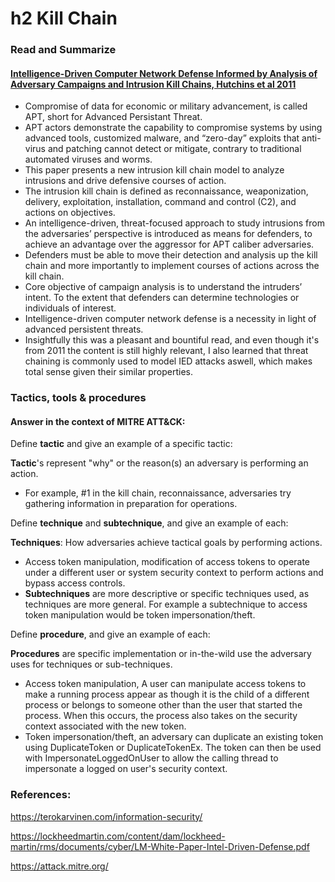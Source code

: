 # h2 Kill Chain
### Read and Summarize
#### [Intelligence-Driven Computer Network Defense Informed by Analysis of Adversary Campaigns and Intrusion Kill Chains, Hutchins et al 2011](https://lockheedmartin.com/content/dam/lockheed-martin/rms/documents/cyber/LM-White-Paper-Intel-Driven-Defense.pdf)
- Compromise of data for economic or military advancement, is called APT, short for Advanced Persistant Threat.
- APT actors demonstrate the capability to compromise systems by using advanced tools, customized malware, and “zero-day” exploits that anti-virus and patching cannot detect or mitigate, contrary to traditional automated viruses and worms.
- This paper presents a new intrusion kill chain model to analyze intrusions and drive defensive courses of action.
- The intrusion kill chain is defined as reconnaissance, weaponization, delivery, exploitation, installation, command and control (C2), and actions on objectives.
- An intelligence-driven, threat-focused approach to study intrusions from the adversaries’ perspective is introduced as means for defenders, to achieve an advantage over the aggressor for APT caliber adversaries.
- Defenders must be able to move their detection and analysis up the kill chain and more importantly to implement courses of actions across the kill chain.
- Core objective of campaign analysis is to understand the intruders’ intent. To the extent that defenders can determine technologies or individuals of interest.
- Intelligence-driven computer network defense is a necessity in light of advanced persistent threats.
- Insightfully this was a pleasant and bountiful read, and even though it's from 2011 the content is still highly relevant, I also learned that threat chaining is commonly used to model IED attacks aswell, which makes total sense given their similar properties.
### Tactics, tools & procedures
#### Answer in the context of MITRE ATT&CK:

Define **tactic** and give an example of a specific tactic:

**Tactic**'s represent "why" or the reason(s) an adversary is performing an action.
- For example, #1 in the kill chain, reconnaissance, adversaries try gathering information in preparation for operations.

Define **technique** and **subtechnique**, and give an example of each:

**Techniques**: How adversaries achieve tactical goals by performing actions.
- Access token manipulation, modification of access tokens to operate under a different user or system security context to perform actions and bypass access controls.
- **Subtechniques** are more descriptive or specific techniques used, as techniques are more general. For example a subtechnique to access token manipulation would be token impersonation/theft.

Define **procedure**, and give an example of each:

**Procedures** are specific implementation or in-the-wild use the adversary uses for techniques or sub-techniques.
- Access token manipulation, A user can manipulate access tokens to make a running process appear as though it is the child of a different process or belongs to someone other than the user that started the process. When this occurs, the process also takes on the security context associated with the new token.
- Token impersonation/theft, an adversary can duplicate an existing token using DuplicateToken or DuplicateTokenEx. The token can then be used with ImpersonateLoggedOnUser to allow the calling thread to impersonate a logged on user's security context.

### References:
https://terokarvinen.com/information-security/

https://lockheedmartin.com/content/dam/lockheed-martin/rms/documents/cyber/LM-White-Paper-Intel-Driven-Defense.pdf

https://attack.mitre.org/

